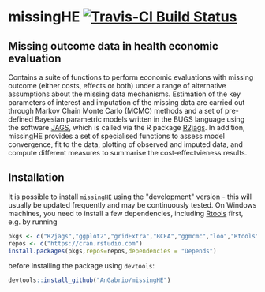 
missingHE [![Travis-CI Build Status](https://travis-ci.org/AnGabrio/missingHE.svg?branch=master)](https://travis-ci.org/AnGabrio/missingHE)
===========================================================================================================================================

Missing outcome data in health economic evaluation
--------------------------------------------------

Contains a suite of functions to perform economic evaluations with missing outcome (either costs, effects or both) under a range of alternative assumptions about the missing data mechanisms. Estimation of the key parameters of interest and imputation of the missing data are carried out through Markov Chain Monte Carlo (MCMC) methods and a set of pre-defined Bayesian parametric models written in the BUGS language using the software [JAGS](http://mcmc-jags.sourceforge.net/), which is called via the R package [R2jags](https://cran.r-project.org/web/packages/R2jags/index.html). In addition, missingHE provides a set of specialised functions to assess model convergence, fit to the data, plotting of observed and imputed data, and compute different measures to summarise the cost-effectvieness results.

Installation
------------

It is possible to install `missingHE` using the "development" version - this will usually be updated frequently and may be continuously tested. On Windows machines, you need to install a few dependencies, including [Rtools](https://cran.r-project.org/bin/windows/Rtools/) first, e.g. by running

``` r
pkgs <- c("R2jags","ggplot2","gridExtra","BCEA","ggmcmc","loo","Rtools","devtools")
repos <- c("https://cran.rstudio.com") 
install.packages(pkgs,repos=repos,dependencies = "Depends")
```

before installing the package using `devtools`:

``` r
devtools::install_github("AnGabrio/missingHE")
```
